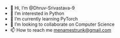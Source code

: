 - 👋 Hi, I’m @Dhruv-Srivastava-9
- 👀 I’m interested in Python
- 🌱 I’m currently learning PyTorch
- 💞️ I’m looking to collaborate on Computer Science
- 📫 How to reach me menamestrunk@gmail.com

<!---
Dhruv-Srivastava-9/Dhruv-Srivastava-9 is a ✨ special ✨ repository because its `README.md` (this file) appears on your GitHub profile.
You can click the Preview link to take a look at your changes.
--->
